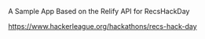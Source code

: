 A Sample App Based on the Relify API for RecsHackDay

https://www.hackerleague.org/hackathons/recs-hack-day 


